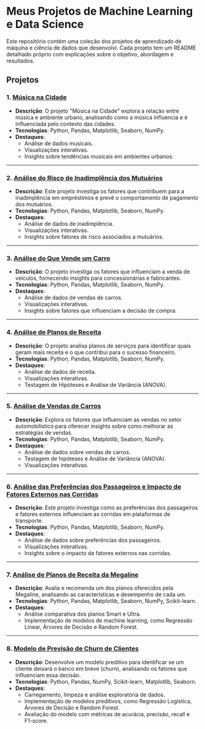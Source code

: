 # Meus Projetos de Machine Learning e Data Science

Este repositório contém uma coleção dos projetos de aprendizado de máquina e ciência de dados que desenvolvi. Cada projeto tem um README detalhado próprio com explicações sobre o objetivo, abordagem e resultados.

## Projetos

### 1. [**Música na Cidade**](https://github.com/gabrieldeoliver1/Projetos/blob/main/Projeto_01/1.musica_na_cidade.ipynb.ipynb)
- **Descrição**: O projeto "Música na Cidade" explora a relação entre música e ambiente urbano, analisando como a música influencia e é influenciada pelo contexto das cidades.
- **Tecnologias**: Python, Pandas, Matplotlib, Seaborn, NumPy.
- **Destaques**:
  - Análise de dados musicais.
  - Visualizações interativas.
  - Insights sobre tendências musicais em ambientes urbanos.

---

### 2. [**Análise do Risco de Inadimplência dos Mutuários**](Projeto_02/2.analise_do_risco_de_inadimplencia_dos_mutuários.ipynb)
- **Descrição**: Este projeto investiga os fatores que contribuem para a inadimplência em empréstimos e prevê o comportamento de pagamento dos mutuários.
- **Tecnologias**: Python, Pandas, Matplotlib, Seaborn, NumPy.
- **Destaques**:
  - Análise de dados de inadimplência.
  - Visualizações interativas.
  - Insights sobre fatores de risco associados a mutuários.

---

### 3. [**Análise do Que Vende um Carro**](https://github.com/gabrieldeoliver1/Projetos/blob/main/Projeto_03/3.o_que_vende_um_carro.ipynb)
- **Descrição**: O projeto investiga os fatores que influenciam a venda de veículos, fornecendo insights para concessionárias e fabricantes.
- **Tecnologias**: Python, Pandas, Matplotlib, Seaborn, NumPy.
- **Destaques**:
  - Análise de dados de vendas de carros.
  - Visualizações interativas.
  - Insights sobre fatores que influenciam a decisão de compra.

---

### 4. [**Análise de Planos de Receita**](https://github.com/gabrieldeoliver1/Projetos/blob/main/Projeto_04/4.quais_dos_planos_dao_mais_receita.ipynb)
- **Descrição**: O projeto analisa planos de serviços para identificar quais geram mais receita e o que contribui para o sucesso financeiro.
- **Tecnologias**: Python, Pandas, Matplotlib, Seaborn, NumPy.
- **Destaques**:
  - Análise de dados de receita.
  - Visualizações interativas.
  - Testagem de Hipóteses e Análise de Variância (ANOVA).

---

### 5. [**Análise de Vendas de Carros**](https://github.com/gabrieldeoliver1/Projetos/blob/main/Projeto_05/5.quais_padroes_que_determinam_se_um_jogo_tem_sucesso.ipynb)
- **Descrição**: Explora os fatores que influenciam as vendas no setor automobilístico para oferecer insights sobre como melhorar as estratégias de vendas.
- **Tecnologias**: Python, Pandas, Matplotlib, Seaborn, NumPy.
- **Destaques**:
  - Análise de dados sobre vendas de carros.
  - Testagem de hipóteses e Análise de Variância (ANOVA).
  - Visualizações interativas.

---

### 6. [**Análise das Preferências dos Passageiros e Impacto de Fatores Externos nas Corridas**](https://github.com/gabrieldeoliver1/Projetos/tree/main/Projeto_06)
- **Descrição**: Este projeto investiga como as preferências dos passageiros e fatores externos influenciam as corridas em plataformas de transporte.
- **Tecnologias**: Python, Pandas, Matplotlib, Seaborn, NumPy.
- **Destaques**:
  - Análise de dados sobre preferências dos passageiros.
  - Visualizações interativas.
  - Insights sobre o impacto de fatores externos nas corridas.

---

### 7. [**Análise de Planos de Receita da Megaline**](https://github.com/gabrieldeoliver1/Projetos/blob/main/Projeto_07/7.recomendacao_um_dos_planos_da_megaline_smart_ou_ultra.ipynb.ipynb)
- **Descrição**: Avalia e recomenda um dos planos oferecidos pela Megaline, analisando as características e desempenho de cada um.
- **Tecnologias**: Python, Pandas, Matplotlib, Seaborn, NumPy, Scikit-learn.
- **Destaques**:
  - Análise comparativa dos planos Smart e Ultra.
  - Implementação de modelos de machine learning, como Regressão Linear, Árvores de Decisão e Random Forest.

---

### 8. [**Modelo de Previsão de Churn de Clientes**](https://github.com/gabrieldeoliver1/Projetos/blob/main/Projeto_08/8.modelo_de_previsao_se_um_cliente_deixara_o_banco_em_breve..ipynb)
- **Descrição**: Desenvolve um modelo preditivo para identificar se um cliente deixará o banco em breve (churn), analisando os fatores que influenciam essa decisão.
- **Tecnologias**: Python, Pandas, NumPy, Scikit-learn, Matplotlib, Seaborn.
- **Destaques**:
  - Carregamento, limpeza e análise exploratória de dados.
  - Implementação de modelos preditivos, como Regressão Logística, Árvores de Decisão e Random Forest.
  - Avaliação do modelo com métricas de acurácia, precisão, recall e F1-score.


